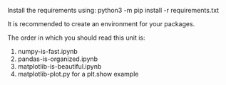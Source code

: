 
Install the requirements using:
python3 -m pip install -r requirements.txt

It is recommended to create an environment for your packages.

The order in which you should read this unit is:
1. numpy-is-fast.ipynb
2. pandas-is-organized.ipynb
3. matplotlib-is-beautiful.ipynb
4. matplotlib-plot.py for a plt.show example
